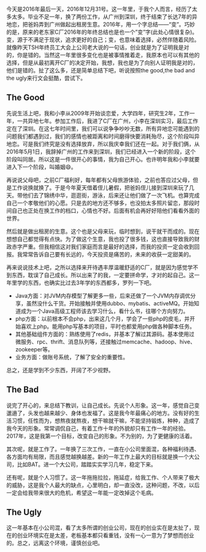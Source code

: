今天是2016年最后一天，2016年12月31号。这一年里，于我个人而言，经历了太多太多。毕业不足一年，换了两份工作，从广州到深圳，终于结束了长达7年的异地恋，把爸妈弄到广州做起出租房生意。2016年，用一个字总结——“变”。巧妙的是，原来的老东家C厂2016年的年终总结也是也一个”变”字(此处心情很复杂)。变，源于不满足于现状，追求更好的自己；变，也意味着选择，必然伴随着风险。就像昨天TSH年终员工大会上公司老大说的一句话，创业就是为了证明我是对的，你是错的。当然这一年里很多变化也是被事情推着走，我原本也可以有其他的选择，但是从最初离开C厂的决定开始，我想，我也是为了向别人证明我是对的，他们是错的。扯了这么多，还是简单总结下吧，听说按照the good,the bad and the ugly来行文会挺酷，尝试下。

## The Good
先说生活上吧，我和小李从2009年开始谈恋爱，大学四年，研究生2年，工作一年，一共异地七年。参加工作后，我进了C厂在广州，小李在深圳实习，最后工作定在了深圳。在这七年时间里，我们可以说争争吵吵无数，所有异地恋可能遇到的问题我们都遇到过，我们的感情也被距离和时间磨得快要消耗殆尽，这个阶段叫异地恋。可是我们终究是没有选择放弃，所以我庆幸我们还在一起。对于我们俩，从2016年5月1日，我辞掉广州的工作来到深圳，我们已经进入一个新的阶段，这个阶段叫同居。所以这是一件很开心的事情，我为自己开心。也许明年我和小李就要进入下一个阶段，叫婚姻😄。

再说说父母吧，之前C厂福利好，每年都有父母旅游体验，之前也答应过父母，但是工作说换就换了。于是今年夏天借着侄儿暑假，把爸妈侄儿接到深圳来玩了几天。带他们去了锦绣中华，逛逛街，游泳，后来还让他们做了一次飞机。也算完成自己一个孝敬他们的心愿。只是去的地方还不够多，也没拍太多照片留恋，那段时间自己也正处在换工作的档口，心情也不好。后面有机会再好好陪他们看看外面的世界。

然后就是做出租房的生意。这个也是父母来玩，临时想到，说干就干而成的。现在想想自己都觉得有点快。为了做这个生意，我也投了很多钱，这也直接导致我的财政赤字严重。但我相信这对我们家庭而言是最好的选择，而我的投资一定会收到回报。我常常告诉自己要有长远的，今天投资是痛苦的，未来的收获一定甜美的。

再来说说技术上吧，之所以选择来开待遇丰厚温暖舒适的C厂，就是因为感觉学不到东西，耽误了自己成长。所以出来了的我，一定要拼命学，才对的起自己。这一年里学的东西，也确实比过去3年学的东西都多，罗列一下吧。

- Java方面：对JVM内存模型了解更多一些，后来还做了一个JVM内存调优分享，虽然没什么干货。开始接触并使用dubbo、mybatis、activeMQ。开始知道成为一个Java高级工程师该去学习什么，看什么书，往哪个方向努力。
- php方面：以前根本不会php，出来这几个月，学会了一些php的皮毛，并开始喜欢上php。能用php写基本的项目，平时也都爱用php做各种脚本任务。
- 其他基础组件方面的：熟练使用了redis，并基本了解过其源码。基本使用过微服务、rpc、thrift、消息队列等，还接触过memcache、hadoop、hive、zookeeper等。
- 业务方面：做账号系统，了解了安全的重要性。
  
总之，还是学到不少东西，开阔了不少视野。

## The Bad
说完了开心的，来总结下教训，让自己成长。先说个人形象。这一年，感觉自己变邋遢了，头发也越来越少、身体也发福了。这是我今年最痛心的地方。没有好的生活习惯，任性而为，想熬夜就熬夜，想干嘛就干嘛，不能坚持锻炼，种种，造成了我今天的形象。常常调侃自己，有着工作十年的外貌却只有工作一年的经验。2017年，这是我第一个目标，改变自己的形象。不为别的，为了更健康的活着。

其次呢，就是工作了。一年换了三次工作，一直在小公司里面混，各种福利待遇、各方面均有局限，而且感觉越换越差。新的一年工作上最大的目标就是换一个大公司，比如BAT。进一个大公司，踏踏实实学习几年，稳定下来。

还有呢，就是个人习惯了。这一年拖拖拉拉，拖延症，给我工作、个人带来了极大的威胁，这是我个人最大的缺点，心里明白，却一直没改，这种问题，不改，以后一定会给我带来很大的危机，希望这一年能一定改掉这个毛病。

## The Ugly
这一年基本在小公司混，看了太多所谓的创业公司，现在的创业实在是太扯了，现在的创业环境实在是太差，老板基本都只看重钱，没有一心一意为了梦想而创业的。总之，远离这个环境，谨慎创业吧。
